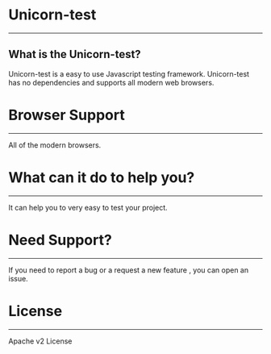 # Unicorn-test
---
## What is the Unicorn-test?

Unicorn-test is a easy to use Javascript testing framework. Unicorn-test has no dependencies and supports all modern web browsers.


# Browser Support
----

All of the modern browsers.

# What can it do to help you?
---
It can help you to very easy to test your project. 

# Need Support?
---
If you need to report a bug or a request a new feature , you can open an issue.

# License

----

Apache v2 License
